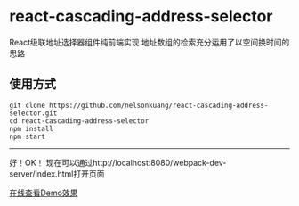 # react-cascading-address-selector
React级联地址选择器组件纯前端实现 地址数组的检索充分运用了以空间换时间的思路

## 使用方式
```
git clone https://github.com/nelsonkuang/react-cascading-address-selector.git
cd react-cascading-address-selector
npm install
npm start
```

-----------------------
好！OK！
现在可以通过http://localhost:8080/webpack-dev-server/index.html打开页面


[在线查看Demo效果](http://www.iampua.com/pui/react-address.html)
